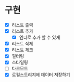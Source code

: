 # 구현

- [x] 리스트 출력
- [x] 리스트 추가
  - [x] 엔터로 추가 할 수 있게
- [x] 리스트 삭제
- [x] 리스트 체크
- [x] 필터링
- [x] 스타일링
- [ ] 다크모드
- [x] 로컬스토리지에 데이터 저장하기
